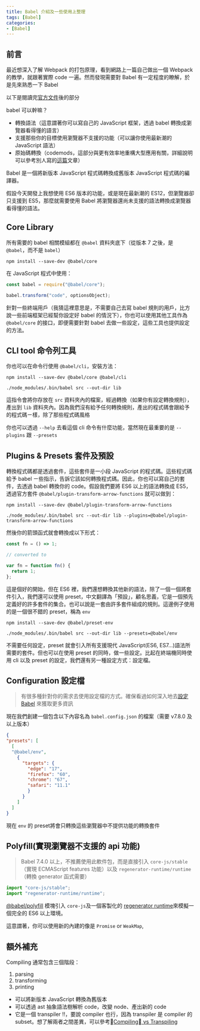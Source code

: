 ```yaml
---
title: Babel 介紹及一些使用上整理
tags: [Babel]
categories: 
- [Babel]
---
```


## 前言

最近想深入了解 Webpack 的打包原理，看到網路上一篇自己做出一個  Webpack 的教學，就跟著實際 code 一遍。然而發現需要對 Babel 有一定程度的瞭解，於是先來熟悉一下 Babel

以下是閱讀完[官方文件](https://babeljs.io/)後的部分

babel 可以幹嘛？
- 轉換語法（這意謂著你可以寫自己的 JavaScript 框架，透過 babel 轉換成瀏覽器看得懂的語言）
- 支援那些你的目標使用瀏覽器不支援的功能（可以讓你使用最新潮的 JavaScript 語法）
- 原始碼轉換（codemods，這部分與更有效率地重構大型應用有關，詳細說明可以參考別人寫的[這篇](https://www.freshworks.com/company/codemods-the-new-age-saviors-for-js-developers-blog/)文章）

Babel 是一個將新版本 JavaScript 程式碼轉換成舊版本 JavaScript 程式碼的編譯器。

假設今天開發上我想使用 ES6 版本的功能，或是現在最新潮的 ES12，但瀏覽器卻只支援到 ES5，那麼就需要使用 Babel 將瀏覽器還尚未支援的語法轉換成瀏覽器看得懂的語法。

## Core Library

所有需要的 babel 相關模組都在 `@babel` 資料夾底下（從版本 7 之後，是 `@babel`，而不是 `babel`）

```shell shell
npm install --save-dev @babel/core
```
在 JavaScript 程式中使用：

```javascript javascript
const babel = require("@babel/core");

babel.transform("code", optionsObject);
```
針對一些終端用戶（我猜這裡意思是，不需要自己去寫 babel 規則的用戶，比方說一些前端框架已經幫你設定好 babel 的情況下），你也可以使用其他工具作為 `@babel/core` 的接口，即便需要針對 babel 去做一些設定，這些工具也提供設定的方法。



## CLI tool 命令列工具

你也可以在命令行使用 `@babel/cli`，安裝方法：

```shell shell
npm install --save-dev @babel/core @babel/cli

./node_modules/.bin/babel src --out-dir lib
```
這指令會將你存放在 `src` 資料夾內的檔案，經過轉換（如果你有設定轉換規則），產出到 `lib` 資料夾內。因為我們沒有給予任何轉換規則，產出的程式碼會跟給予的程式碼ㄧ樣，除了那些程式碼風格

你也可以透過 `--help` 去看這個 cli 命令有什麼功能，當然現在最重要的是 `--plugins` 跟 `--presets`

## Plugins & Presets 套件及預設

轉換程式碼都是透過套件，這些套件是一小段  JavaScript 的程式碼。這些程式碼給予 babel ㄧ些指示，告訴它該如何轉換程式碼。因此，你也可以寫自己的套件，去透過 babel 轉換你的 code。假設我們要將 ES6 以上的語法轉換成 ES5，透過官方套件 `@babel/plugin-transform-arrow-functions` 就可以做到：

```shell shell
npm install --save-dev @babel/plugin-transform-arrow-functions

./node_modules/.bin/babel src --out-dir lib --plugins=@babel/plugin-transform-arrow-functions
```

然後你的箭頭函式就會轉換成以下形式：

```javascript javascript
const fn = () => 1;

// converted to

var fn = function fn() {
  return 1;
};
```

這是個好的開始，但在 ES6 裡，我們還想轉換其他新的語法，除了一個一個將套件引入，我們還可以使用 preset，中文翻譯為「預設」，顧名思義，它是一個預先定義好的許多套件的集合。也可以說是一套由許多套件組成的規則。這邊例子使用的是一個很不錯的 preset，稱為 `env`

```shell shell
npm install --save-dev @babel/preset-env

./node_modules/.bin/babel src --out-dir lib --presets=@babel/env
```
不需要任何設定，preset 就會引入所有支援現代 JavaScript(ES6, ES7...)語法所需要的套件。但也可以在使用 preset 的同時，做一些設定。比起在終端機同時使用 cli 以及 preset 的設定，我們還有另一種設定方式：設定檔。

## Configuration 設定檔

> 有很多種針對你的需求去使用設定檔的方式。確保看過如何深入地去[設定 Babel](https://babeljs.io/docs/en/configuration) 來獲取更多資訊

現在我們創建一個包含以下內容名為 `babel.config.json` 的檔案（需要 v7.8.0 及以上版本）

```json json
{
"presets": [
  [
  "@babel/env",
    {
      "targets": {
        "edge": "17",
        "firefox": "60",
        "chrome": "67",
        "safari": "11.1"
        }
      }
    ]
  ]
}
```
現在 `env` 的 preset將會只轉換這些瀏覽器中不提供功能的轉換套件

## Polyfill(實現瀏覽器不支援的 api 功能)

> Babel 7.4.0 以上，不推薦使用此軟件包，而是直接引入 `core-js/stable`（實現 ECMAScript features 功能）以及 `regenerator-runtime/runtime`（轉換 generator 函式需要）
```javascript javascript
import "core-js/stable";
import "regenerator-runtime/runtime";
```
[@babel/polyfill](https://babeljs.io/docs/en/babel-polyfill) 模塊引入 `core-js`及一個客製化的 [regenerator runtime](https://github.com/facebook/regenerator/blob/master/packages/regenerator-runtime/runtime.js)來模擬一個完全的 ES6 以上環境。

這意謂著，你可以使用新的內建的像是 `Promise` or `WeakMap`,


## 額外補充

Compiling 通常包含三個階段：
1. parsing
2. transforming
3. printing

- 可以將新版本 JavaScript 轉換為舊版本
- 可以透過 ast 抽象語法樹解析 code，改變 node、產出新的 code
- 它是一個 transpiler !!，要說 compiler 也行，因為 transpiler 是 compiler 的 subset。想了解兩者之間差異，可以參考[Compiling vs Transpiling](https://stackoverflow.com/questions/44931479/compiling-vs-transpiling) 
